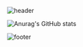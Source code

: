 ![header](https://capsule-render.vercel.app/api?type=wave&color=auto&section=header&height=200&text=HELLO!&animation=fadeIn&fontSize=100)



![Anurag's GitHub stats](https://github-readme-stats.vercel.app/api?username=yoooneunjin&show_icons=true&theme=radical)




![footer](https://capsule-render.vercel.app/api?type=wave&color=auto&section=footer&height=200)
